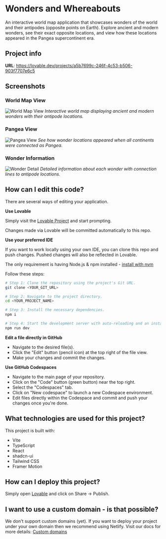 
# Wonders and Whereabouts

An interactive world map application that showcases wonders of the world and their antipodes (opposite points on Earth). Explore ancient and modern wonders, see their exact opposite locations, and view how these locations appeared in the Pangea supercontinent era.

## Project info

**URL**: https://lovable.dev/projects/a5b7699c-246f-4c53-b506-903f7707e6c5

## Screenshots

### World Map View
![World Map View](https://i.imgur.com/placeholder1.jpg)
*Interactive world map displaying ancient and modern wonders with their antipode locations.*

### Pangea View
![Pangea View](https://i.imgur.com/placeholder2.jpg)
*See how wonder locations appeared when all continents were connected as Pangea.*

### Wonder Information
![Wonder Detail](https://i.imgur.com/placeholder3.jpg)
*Detailed information about each wonder with connection lines to antipode locations.*

## How can I edit this code?

There are several ways of editing your application.

**Use Lovable**

Simply visit the [Lovable Project](https://lovable.dev/projects/a5b7699c-246f-4c53-b506-903f7707e6c5) and start prompting.

Changes made via Lovable will be committed automatically to this repo.

**Use your preferred IDE**

If you want to work locally using your own IDE, you can clone this repo and push changes. Pushed changes will also be reflected in Lovable.

The only requirement is having Node.js & npm installed - [install with nvm](https://github.com/nvm-sh/nvm#installing-and-updating)

Follow these steps:

```sh
# Step 1: Clone the repository using the project's Git URL.
git clone <YOUR_GIT_URL>

# Step 2: Navigate to the project directory.
cd <YOUR_PROJECT_NAME>

# Step 3: Install the necessary dependencies.
npm i

# Step 4: Start the development server with auto-reloading and an instant preview.
npm run dev
```

**Edit a file directly in GitHub**

- Navigate to the desired file(s).
- Click the "Edit" button (pencil icon) at the top right of the file view.
- Make your changes and commit the changes.

**Use GitHub Codespaces**

- Navigate to the main page of your repository.
- Click on the "Code" button (green button) near the top right.
- Select the "Codespaces" tab.
- Click on "New codespace" to launch a new Codespace environment.
- Edit files directly within the Codespace and commit and push your changes once you're done.

## What technologies are used for this project?

This project is built with:

- Vite
- TypeScript
- React
- shadcn-ui
- Tailwind CSS
- Framer Motion

## How can I deploy this project?

Simply open [Lovable](https://lovable.dev/projects/a5b7699c-246f-4c53-b506-903f7707e6c5) and click on Share -> Publish.

## I want to use a custom domain - is that possible?

We don't support custom domains (yet). If you want to deploy your project under your own domain then we recommend using Netlify. Visit our docs for more details: [Custom domains](https://docs.lovable.dev/tips-tricks/custom-domain/)
